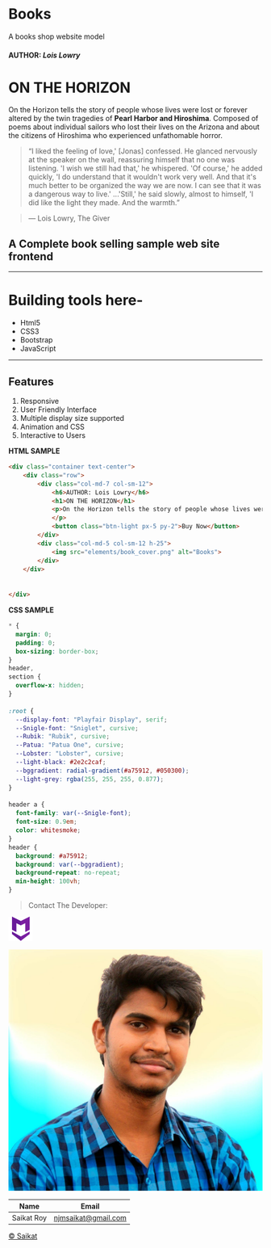 # Books

A books shop website model

#### AUTHOR: _Lois Lowry_

# ON THE HORIZON

On the Horizon tells the story of people whose lives were lost or forever altered by the twin
tragedies of **Pearl Harbor and Hiroshima**. Composed of poems about individual sailors who lost
their lives on the Arizona and about the citizens of Hiroshima who experienced unfathomable
horror.

> “I liked the feeling of love,' [Jonas] confessed. He glanced nervously at the speaker on the wall, reassuring himself that no one was listening. 'I wish we still had that,' he whispered. 'Of course,' he added quickly, 'I do understand that it wouldn't work very well. And that it's much better to be organized the way we are now. I can see that it was a dangerous way to live.'
> ...'Still,' he said slowly, almost to himself, 'I did like the light they made. And the warmth.”

> ― Lois Lowry, The Giver

## A Complete book selling sample web site frontend

---

# Building tools here-

- Html5
- CSS3
- Bootstrap
- JavaScript

---

## Features

1. Responsive
2. User Friendly Interface
3. Multiple display size supported
4. Animation and CSS
5. Interactive to Users

**HTML SAMPLE**

```HTML
<div class="container text-center">
    <div class="row">
        <div class="col-md-7 col-sm-12">
            <h6>AUTHOR: Lois Lowry</h6>
            <h1>ON THE HORIZON</h1>
            <p>On the Horizon tells the story of people whose lives were lost or forever altered by the twin tragedies of Pearl Harbor and Hiroshima. Composed of poems about individual sailors who lost their lives on the Arizona and about the citizens of Hiroshima who experienced unfathomable horror.
            </p>
            <button class="btn-light px-5 py-2">Buy Now</button>
        </div>
        <div class="col-md-5 col-sm-12 h-25">
            <img src="elements/book_cover.png" alt="Books">
        </div>
    </div>


</div>
```

**CSS SAMPLE**

```CSS
* {
  margin: 0;
  padding: 0;
  box-sizing: border-box;
}
header,
section {
  overflow-x: hidden;
}

:root {
  --display-font: "Playfair Display", serif;
  --Snigle-font: "Sniglet", cursive;
  --Rubik: "Rubik", cursive;
  --Patua: "Patua One", cursive;
  --Lobster: "Lobster", cursive;
  --light-black: #2e2c2caf;
  --bggradient: radial-gradient(#a75912, #050300);
  --light-grey: rgba(255, 255, 255, 0.877);
}

header a {
  font-family: var(--Snigle-font);
  font-size: 0.9em;
  color: whitesmoke;
}
header {
  background: #a75912;
  background: var(--bggradient);
  background-repeat: no-repeat;
  min-height: 100vh;
}

```



> Contact The Developer:

![Logo](https://github.com/adam-p/markdown-here/raw/master/src/common/images/icon48.png "Down Here")

![Logo](elements/me.jpg "Saikat Roy")

| Name       |        Email        |
| ---------- | :-----------------: |
| Saikat Roy | njmsaikat@gmail.com |

<a href="https://njmsaikat.github.io/saikat/" target="_blank"> &copy; Saikat</a>

